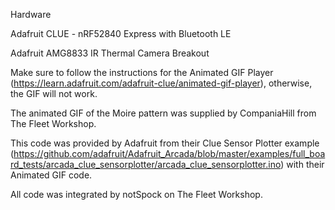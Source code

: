 Hardware

Adafruit CLUE - nRF52840 Express with Bluetooth LE

Adafruit AMG8833 IR Thermal Camera Breakout

Make sure to follow the instructions for the Animated GIF Player (https://learn.adafruit.com/adafruit-clue/animated-gif-player), otherwise, the GIF will not work.

The animated GIF of the Moire pattern was supplied by CompaniaHill from The Fleet Workshop.


This code was provided by Adafruit from their Clue Sensor Plotter example (https://github.com/adafruit/Adafruit_Arcada/blob/master/examples/full_board_tests/arcada_clue_sensorplotter/arcada_clue_sensorplotter.ino) with their Animated GIF code. 

All code was integrated by notSpock on The Fleet Workshop.
